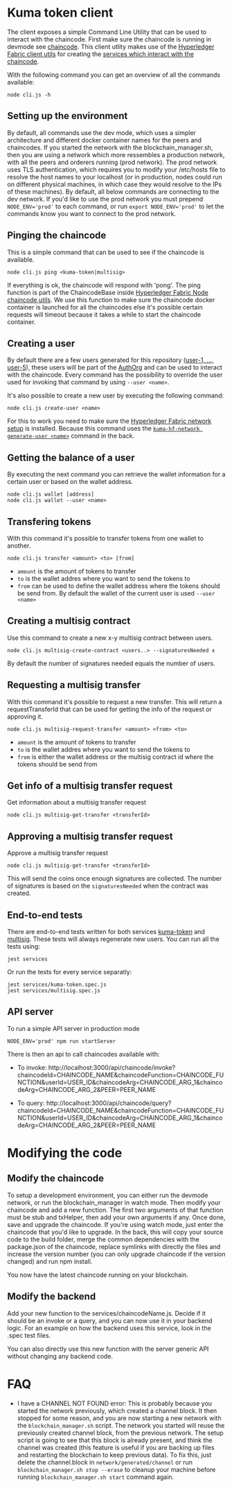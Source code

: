 # Kuma token client

The client exposes a simple Command Line Utility that can be used to interact with the chaincode. First make sure the chaincode is running in devmode see [chaincode](./../chaincode/README.md). This client utlity makes use of the [Hyperledger Fabric client utils](https://github.com/Kunstmaan/hyperledger-fabric-client-utils) for creating the [services which interact with the chaincode](./services).

With the following command you can get an overview of all the commands available:

```
node cli.js -h
```

## Setting up the environment
By default, all commands use the dev mode, which uses a simpler architecture and different docker container names for the peers and chaincodes. If you started the network with the blockchain_manager.sh, then you are using a network which more ressembles a production network, with all the peers and orderers running (prod network). The prod network uses TLS authentication, which requires you to modify your /etc/hosts file to resolve the host names to your localhost (or in production, nodes could run on different physical machines, in which case they would resolve to the IPs of these machines). By default, all below commands are connecting to the dev network. If you'd like to use the prod network you must prepend `NODE_ENV='prod'` to each command, or run `export NODE_ENV='prod'` to let the commands know you want to connect to the prod network.

## Pinging the chaincode

This is a simple command that can be used to see if the chaincode is available.

```
node cli.js ping <kuma-token|multisig>
```

If everything is ok, the chaincode will respond with 'pong'. The ping function is part of the ChaincodeBase inside [Hyperledger Fabric Node chaincode utils](https://github.com/Kunstmaan/hyperledger-fabric-node-chaincode-utils). We use this function to make sure the chaincode docker container is launched for all the chaincodes else it's possible certain requests will timeout because it takes a while to start the chaincode container.

## Creating a user

By default there are a few users generated for this repository ([user-1, ..., user-5](./../network/configuration/crypto_config-kuma.yaml)), these users will be part of the [AuthOrg](./../network) and can be used to interact with the chaincode. Every command has the possibility to override the user used for invoking that command by using `--user <name>`.

It's also possible to create a new user by executing the following command:

```
node cli.js create-user <name>
```

For this to work you need to make sure the [Hyperledger Fabric network setup](https://github.com/Kunstmaan/hyperledger-fabric-network-setup) is installed. Because this command uses the [`kuma-hf-network generate-user <name>`](./utils/create-user.js) command in the back.

## Getting the balance of a user

By executing the next command you can retrieve the wallet information for a certain user or based on the wallet address.

```
node cli.js wallet [address]
node cli.js wallet --user <name>
```

## Transfering tokens

With this command it's possible to transfer tokens from one wallet to another.

```
node cli.js transfer <amount> <to> [from]
```

* `amount` is the amount of tokens to transfer
* `to` is the wallet addres where you want to send the tokens to
* `from` can be used to define the wallet address where the tokens should be send from. By default the wallet of the current user is used `--user <name>`

## Creating a multisig contract

Use this command to create a new x-y multisig contract between users.

```
node cli.js multisig-create-contract <users..> --signaturesNeeded x
```

By default the number of signatures needed equals the number of users.

## Requesting a multisig transfer

With this command it's possible to request a new transfer. This will return a requestTransferId that can be used for getting the info of the request or approving it.

```
node cli.js multisig-request-transfer <amount> <from> <to>
```

* `amount` is the amount of tokens to transfer
* `to` is the wallet addres where you want to send the tokens to
* `from` is either the wallet address or the multisig contract id where the tokens should be send from

## Get info of a multisig transfer request

Get information about a multisig transfer request

```
node cli.js multisig-get-transfer <transferId>
```

## Approving a multisig transfer request

Approve a multisig transfer request

```
node cli.js multisig-get-transfer <transferId>
```

This will send the coins once enough signatures are collected. The number of signatures is based on the `signaturesNeeded` when the contract was created.

## End-to-end tests

There are end-to-end tests written for both services [kuma-token](./services/kuma-token.spec.js) and [multisig](./services/multisig.spec.js). These tests will always regenerate new users. You can run all the tests using:

```
jest services
```

Or run the tests for every service separatly:

```
jest services/kuma-token.spec.js
jest services/multisig.spec.js
```

## API server

To run a simple API server in production mode
```
NODE_ENV='prod' npm run startServer
```

There is then an api to call chaincodes available with:

* To invoke: http://localhost:3000/api/chaincode/invoke?chaincodeId=CHAINCODE_NAME&chaincodeFunction=CHAINCODE_FUNCTION&userId=USER_ID&chaincodeArg=CHAINCODE_ARG_1&chaincodeArg=CHAINCODE_ARG_2&PEER=PEER_NAME

* To query: http://localhost:3000/api/chaincode/query?chaincodeId=CHAINCODE_NAME&chaincodeFunction=CHAINCODE_FUNCTION&userId=USER_ID&chaincodeArg=CHAINCODE_ARG_1&chaincodeArg=CHAINCODE_ARG_2&PEER=PEER_NAME

# Modifying the code
## Modify the chaincode
To setup a development environment, you can either run the devmode network, or run the blockchain_manager in watch mode. Then modify your chaincode and add a new function. The first two arguments of that function must be stub and txHelper, then add your own arguments if any. Once done, save and upgrade the chaincode. If you're using watch mode, just enter the chaincode that you'd like to upgrade. In the back, this will copy your source code to the build folder, merge the common dependencies with the package.json of the chaincode, replace symlinks with directly the files and increase the version number (you can only upgrade chaincode if the version changed) and run npm install.

You now have the latest chaincode running on your blockchain.
## Modify the backend
Add your new function to the services/chaincodeName.js. Decide if it should be an invoke or a query, and you can now use it in your backend logic. For an example on how the backend uses this service, look in the .spec test files.

You can also directly use this new function with the server generic API without changing any backend code.

# FAQ
* I have a CHANNEL NOT FOUND error:
    This is probably because you started the network previously, which created a channel block. It then stopped for some reason, and you are now starting a new network with the `blockchain_manager.sh` script. The network you started will reuse the previously created channel block, from the previous network. The setup script is going to see that this block is already present, and think the channel was created (this feature is useful if you are backing up files and restarting the blockchain to keep previous data). To fix this, just delete the channel.block in `network/generated/channel` or run `blockchain_manager.sh stop --erase` to cleanup your machine before running `blockchain_manager.sh start` command again.



